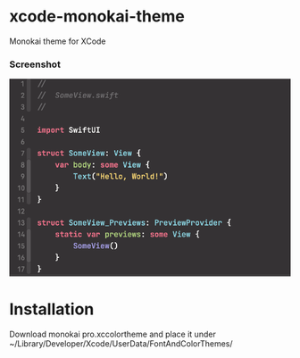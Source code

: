 # xcode-monokai-theme
 Monokai theme for XCode

 ### Screenshot

![Screenshot](https://raw.githubusercontent.com/jsanzdev/xcode-monokai-theme/main/xcode-monokai-screenshot.png?raw=true)

 # Installation

 Download monokai pro.xccolortheme and place it under ~/Library/Developer/Xcode/UserData/FontAndColorThemes/